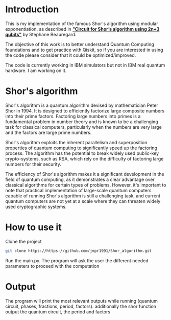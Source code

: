# Introduction 

This is my implementation of the famous Shor´s algorithm  using modular exponentiation, as described in [**"Circuit 
for Shor’s algorithm using 2n+3 qubits"**](https://arxiv.org/pdf/quant-ph/0205095.pdf) by Stephane Beauregard.

The objective of this work is to better understand Quantum Computing foundations and to get practice with Qiskit, so if 
you are interested in using the code please consider that it could be optimized/improved.

The code is currently working in IBM simulators but not in IBM real quantum hardware. I am working on it.

# Shor's algorithm

Shor's algorithm is a quantum algorithm devised by mathematician Peter Shor in 1994. It is designed to efficiently 
factorize large composite numbers into their prime factors. Factoring large numbers into primes is a fundamental problem
in number theory and is known to be a challenging task for classical computers, particularly when the numbers are very 
large and the factors are large prime numbers.

Shor's algorithm exploits the inherent parallelism and superposition properties of quantum computing to significantly 
speed up the factoring process. The algorithm has the potential to break widely used public-key crypto-systems, such as 
RSA, which rely on the difficulty of factoring large numbers for their security.

The efficiency of Shor's algorithm makes it a significant development in the field of quantum computing, as it 
demonstrates a clear advantage over classical algorithms for certain types of problems. However, it's important to note 
that practical implementation of large-scale quantum computers capable of running Shor's algorithm is still a 
challenging task, and current quantum computers are not yet at a scale where they can threaten widely used cryptographic
systems.

# How to use it

Clone the project
```bash
git clone https://https://github.com/jmpr1991/Shor_algorithm.git
```

Run the main.py. The program will ask the user the different needed parameters to proceed with the computation

# Output
The program will print the most relevant outputs while running (quantum circuit, phases, fractions, period, factors).
additionally the shor function output the quantum circuit, the period and factors
